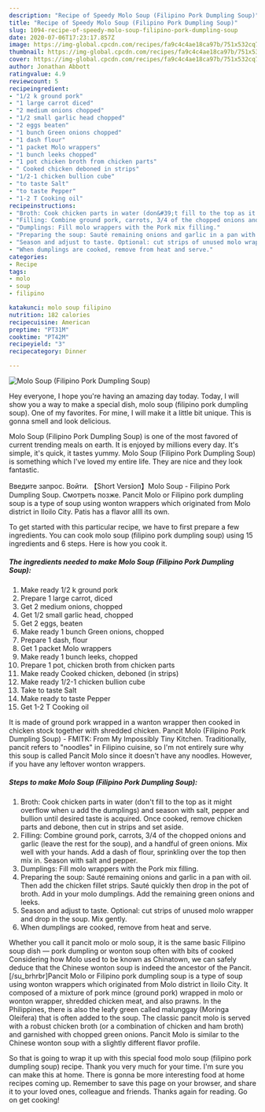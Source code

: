 ```yaml
---
description: "Recipe of Speedy Molo Soup (Filipino Pork Dumpling Soup)"
title: "Recipe of Speedy Molo Soup (Filipino Pork Dumpling Soup)"
slug: 1094-recipe-of-speedy-molo-soup-filipino-pork-dumpling-soup
date: 2020-07-06T17:23:17.857Z
image: https://img-global.cpcdn.com/recipes/fa9c4c4ae18ca97b/751x532cq70/molo-soup-filipino-pork-dumpling-soup-recipe-main-photo.jpg
thumbnail: https://img-global.cpcdn.com/recipes/fa9c4c4ae18ca97b/751x532cq70/molo-soup-filipino-pork-dumpling-soup-recipe-main-photo.jpg
cover: https://img-global.cpcdn.com/recipes/fa9c4c4ae18ca97b/751x532cq70/molo-soup-filipino-pork-dumpling-soup-recipe-main-photo.jpg
author: Jonathan Abbott
ratingvalue: 4.9
reviewcount: 5
recipeingredient:
- "1/2 k ground pork"
- "1 large carrot diced"
- "2 medium onions chopped"
- "1/2 small garlic head chopped"
- "2 eggs beaten"
- "1 bunch Green onions chopped"
- "1 dash flour"
- "1 packet Molo wrappers"
- "1 bunch leeks chopped"
- "1 pot chicken broth from chicken parts"
- " Cooked chicken deboned in strips"
- "1/2-1 chicken bullion cube"
- "to taste Salt"
- "to taste Pepper"
- "1-2 T Cooking oil"
recipeinstructions:
- "Broth: Cook chicken parts in water (don&#39;t fill to the top as it might overflow when u add the dumplings) and season with salt, pepper and bullion until desired taste is acquired. Once cooked, remove chicken parts and debone, then cut in strips and set aside."
- "Filling: Combine ground pork, carrots, 3/4 of the chopped onions and garlic (leave the rest for the soup), and a handful of green onions. Mix well with your hands. Add a dash of flour, sprinkling over the top then mix in. Season with salt and pepper."
- "Dumplings: Fill molo wrappers with the Pork mix filling."
- "Preparing the soup: Sauté remaining onions and garlic in a pan with oil. Then add the chicken fillet strips. Sauté quickly then drop in the pot of broth. Add in your molo dumplings. Add the remaining green onions and leeks."
- "Season and adjust to taste. Optional: cut strips of unused molo wrapper and drop in the soup. Mix gently."
- "When dumplings are cooked, remove from heat and serve."
categories:
- Recipe
tags:
- molo
- soup
- filipino

katakunci: molo soup filipino 
nutrition: 182 calories
recipecuisine: American
preptime: "PT31M"
cooktime: "PT42M"
recipeyield: "3"
recipecategory: Dinner

---
```



![Molo Soup (Filipino Pork Dumpling Soup)](https://img-global.cpcdn.com/recipes/fa9c4c4ae18ca97b/751x532cq70/molo-soup-filipino-pork-dumpling-soup-recipe-main-photo.jpg)

Hey everyone, I hope you're having an amazing day today. Today, I will show you a way to make a special dish, molo soup (filipino pork dumpling soup). One of my favorites. For mine, I will make it a little bit unique. This is gonna smell and look delicious.

Molo Soup (Filipino Pork Dumpling Soup) is one of the most favored of current trending meals on earth. It is enjoyed by millions every day. It's simple, it's quick, it tastes yummy. Molo Soup (Filipino Pork Dumpling Soup) is something which I've loved my entire life. They are nice and they look fantastic.

Введите запрос. Войти. 【Short Version】Molo Soup - Filipino Pork Dumpling Soup. Смотреть позже. Pancit Molo or Filipino pork dumpling soup is a type of soup using wonton wrappers which originated from Molo district in Iloilo City. Patis has a flavor allll its own.


To get started with this particular recipe, we have to first prepare a few ingredients. You can cook molo soup (filipino pork dumpling soup) using 15 ingredients and 6 steps. Here is how you cook it.

<!--inarticleads1-->

##### The ingredients needed to make Molo Soup (Filipino Pork Dumpling Soup):

1. Make ready 1/2 k ground pork
1. Prepare 1 large carrot, diced
1. Get 2 medium onions, chopped
1. Get 1/2 small garlic head, chopped
1. Get 2 eggs, beaten
1. Make ready 1 bunch Green onions, chopped
1. Prepare 1 dash, flour
1. Get 1 packet Molo wrappers
1. Make ready 1 bunch leeks, chopped
1. Prepare 1 pot, chicken broth from chicken parts
1. Make ready  Cooked chicken, deboned (in strips)
1. Make ready 1/2-1 chicken bullion cube
1. Take to taste Salt
1. Make ready to taste Pepper
1. Get 1-2 T Cooking oil


It is made of ground pork wrapped in a wanton wrapper then cooked in chicken stock together with shredded chicken. Pancit Molo (Filipino Pork Dumpling Soup) - FMITK: From My Impossibly Tiny Kitchen. Traditionally, pancit refers to &#34;noodles&#34; in Filipino cuisine, so I&#39;m not entirely sure why this soup is called Pancit Molo since it doesn&#39;t have any noodles. However, if you have any leftover wonton wrappers. 

<!--inarticleads2-->

##### Steps to make Molo Soup (Filipino Pork Dumpling Soup):

1. Broth: Cook chicken parts in water (don&#39;t fill to the top as it might overflow when u add the dumplings) and season with salt, pepper and bullion until desired taste is acquired. Once cooked, remove chicken parts and debone, then cut in strips and set aside.
1. Filling: Combine ground pork, carrots, 3/4 of the chopped onions and garlic (leave the rest for the soup), and a handful of green onions. Mix well with your hands. Add a dash of flour, sprinkling over the top then mix in. Season with salt and pepper.
1. Dumplings: Fill molo wrappers with the Pork mix filling.
1. Preparing the soup: Sauté remaining onions and garlic in a pan with oil. Then add the chicken fillet strips. Sauté quickly then drop in the pot of broth. Add in your molo dumplings. Add the remaining green onions and leeks.
1. Season and adjust to taste. Optional: cut strips of unused molo wrapper and drop in the soup. Mix gently.
1. When dumplings are cooked, remove from heat and serve.


Whether you call it pancit molo or molo soup, it is the same basic Filipino soup dish — pork dumpling or wonton soup often with bits of cooked Considering how Molo used to be known as Chinatown, we can safely deduce that the Chinese wonton soup is indeed the ancestor of the Pancit. [/su_brhrbr]Pancit Molo or Filipino pork dumpling soup is a type of soup using wonton wrappers which originated from Molo district in Iloilo City. It composed of a mixture of pork mince (ground pork) wrapped in molo or wonton wrapper, shredded chicken meat, and also prawns. In the Philippines, there is also the leafy green called malunggay (Moringa Oleifera) that is often added to the soup. The classic pancit molo is served with a robust chicken broth (or a combination of chicken and ham broth) and garnished with chopped green onions. Pancit Molo is similar to the Chinese wonton soup with a slightly different flavor profile. 

So that is going to wrap it up with this special food molo soup (filipino pork dumpling soup) recipe. Thank you very much for your time. I'm sure you can make this at home. There is gonna be more interesting food at home recipes coming up. Remember to save this page on your browser, and share it to your loved ones, colleague and friends. Thanks again for reading. Go on get cooking!
